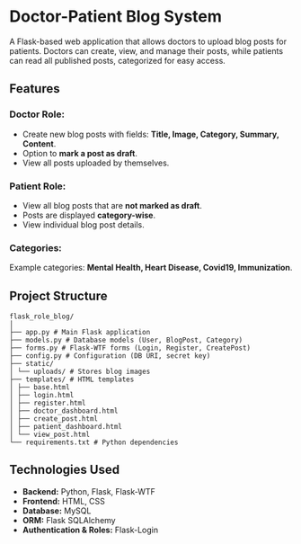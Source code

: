 # Doctor-Patient Blog System

A Flask-based web application that allows doctors to upload blog posts for patients. Doctors can create, view, and manage their posts, while patients can read all published posts, categorized for easy access.


## Features

### Doctor Role:
- Create new blog posts with fields: **Title, Image, Category, Summary, Content**.
- Option to **mark a post as draft**.
- View all posts uploaded by themselves.

### Patient Role:
- View all blog posts that are **not marked as draft**.
- Posts are displayed **category-wise**.
- View individual blog post details.

### Categories:
Example categories: **Mental Health, Heart Disease, Covid19, Immunization**.


## Project Structure

    flask_role_blog/
    │
    ├── app.py # Main Flask application
    ├── models.py # Database models (User, BlogPost, Category)
    ├── forms.py # Flask-WTF forms (Login, Register, CreatePost)
    ├── config.py # Configuration (DB URI, secret key)
    ├── static/
    │ └── uploads/ # Stores blog images
    ├── templates/ # HTML templates
    │ ├── base.html
    │ ├── login.html
    │ ├── register.html
    │ ├── doctor_dashboard.html
    │ ├── create_post.html
    │ ├── patient_dashboard.html
    │ └── view_post.html
    └── requirements.txt # Python dependencies


## Technologies Used

- **Backend:** Python, Flask, Flask-WTF  
- **Frontend:** HTML, CSS
- **Database:** MySQL  
- **ORM:** Flask SQLAlchemy  
- **Authentication & Roles:** Flask-Login
